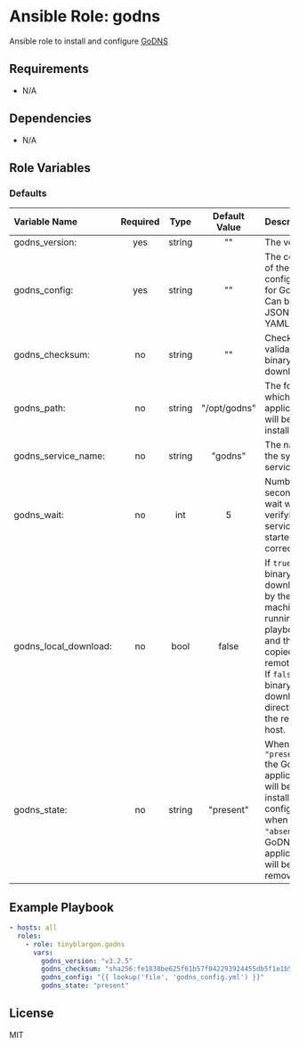 # Ansible Role: godns

Ansible role to install and configure [GoDNS](https://github.com/TimothyYe/godns)

## Requirements

- N/A

## Dependencies

- N/A

## Role Variables

### Defaults

| **Variable Name**    | **Required**|**Type**| **Default Value**| **Description**|
| :--------------------| :----------:|:------:| :---------------:| :--------------|
| godns_version:       | yes         | string | ""               | The version.|
| godns_config:        | yes         | string | ""               | The content of the configuration for GoDNS. Can be in JSON or YAML.|
| godns_checksum:      | no          | string | ""               | Checksum to validate the binary during download.|
| godns_path:          | no          | string | "/opt/godns"     | The folder in which the application will be installed.|
| godns_service_name:  | no          | string | "godns"          | The name of the system service.|
| godns_wait:          | no          | int    | 5                | Number of seconds to wait while verifying the service started correctly.|
| godns_local_download:| no          | bool   | false            | If `true` the binary will be downloaded by the local machine running the playbook. and then copied to the remote host. If `false` the binary will be downloaded directly from the remote host.|
| godns_state:         | no          | string | "present"        | When `"present"` the GoDNS application will be installed and configured, when `"absent"` the GoDNS application will be removed.|

## Example Playbook

```yaml
- hosts: all
  roles:
    - role: tinyblargon.godns
      vars:
        godns_version: "v3.2.5"
        godns_checksum: "sha256:fe1838be625f61b57f042293924455db5f1e1b5a3944f085a1d5400bc4e02105"
        godns_config: "{{ lookup('file', 'godns_config.yml') }}"
        godns_state: "present"
```

## License

MIT
